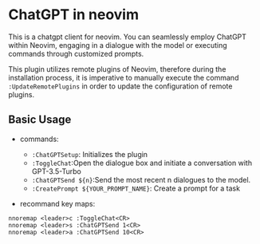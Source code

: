 # ChatGPT in neovim

This is a chatgpt client for neovim. You can seamlessly employ ChatGPT within
Neovim, engaging in a dialogue with the model or executing commands through
customized prompts.

This plugin utilizes remote plugins of Neovim, therefore during the installation
process, it is imperative to manually execute the command `:UpdateRemotePlugins`
in order to update the configuration of remote plugins.

## Basic Usage

- commands:

    - `:ChatGPTSetup`: Initializes the plugin
    - `:ToggleChat`:Open the dialogue box and initiate a conversation with GPT-3.5-Turbo 
    - `:ChatGPTSend ${n}`:Send the most recent n dialogues to the model. 
    - `:CreatePrompt ${YOUR_PROMPT_NAME}`: Create a prompt for a task

- recommand key maps:

```vim
nnoremap <leader>c :ToggleChat<CR>
nnoremap <leader>s :ChatGPTSend 1<CR>
nnoremap <leader>a :ChatGPTSend 10<CR>
```
